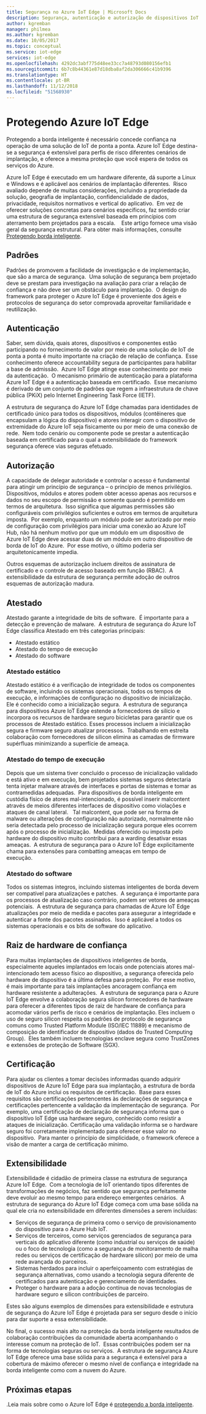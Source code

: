 ```yaml
---
title: Segurança no Azure IoT Edge | Microsoft Docs
description: Segurança, autenticação e autorização de dispositivos IoT Edge
author: kgremban
manager: philmea
ms.author: kgremban
ms.date: 10/05/2017
ms.topic: conceptual
ms.service: iot-edge
services: iot-edge
ms.openlocfilehash: 4292dc3abf775d48ee33cc7a48793d080156efb1
ms.sourcegitcommit: 6b7c8b44361e87d18dba8af2da306666c41b9396
ms.translationtype: HT
ms.contentlocale: pt-BR
ms.lasthandoff: 11/12/2018
ms.locfileid: "51568930"
---
```

# <a name="securing-azure-iot-edge"></a>Protegendo Azure IoT Edge

Protegendo a borda inteligente é necessário concede confiança na operação de uma solução de IoT de ponta a ponta. Azure IoT Edge destina-se a segurança é extensível para perfis de risco diferentes cenários de implantação, e oferece a mesma proteção que você espera de todos os serviços do Azure.

Azure IoT Edge é executado em um hardware diferente, dá suporte a Linux e Windows e é aplicável aos cenários de implantação diferentes.  Risco avaliado depende de muitas considerações, incluindo a propriedade da solução, geografia de implantação, confidencialidade de dados, privacidade, requisitos normativos e vertical do aplicativo.  Em vez de oferecer soluções concretas para cenários específicos, faz sentido criar uma estrutura de segurança extensível baseada em princípios com aterramento bem projetados para a escala. 
 
Este artigo fornece uma visão geral da segurança estrutural. Para obter mais informações, consulte [Protegendo borda inteligente](https://azure.microsoft.com/blog/securing-the-intelligent-edge/).

## <a name="standards"></a>Padrões

Padrões de promovem a facilidade de investigação e de implementação, que são a marca de segurança.  Uma solução de segurança bem projetado deve se prestam para investigação na avaliação para criar a relação de confiança e não deve ser um obstáculo para implantação.  O design do framework para proteger o Azure IoT Edge é proveniente dos ágeis e protocolos de segurança do setor comprovada aproveitar familiaridade e reutilização. 

## <a name="authentication"></a>Autenticação

Saber, sem dúvida, quais atores, dispositivos e componentes estão participando no fornecimento de valor por meio de uma solução de IoT de ponta a ponta é muito importante na criação de relação de confiança.  Esse conhecimento oferece accountability segura de participantes para habilitar a base de admissão.  Azure IoT Edge atinge esse conhecimento por meio da autenticação.  O mecanismo primário de autenticação para a plataforma Azure IoT Edge é a autenticação baseada em certificado.  Esse mecanismo é derivado de um conjunto de padrões que regem a infraestrutura de chave pública (PKiX) pelo Internet Engineering Task Force (IETF).     

A estrutura de segurança do Azure IoT Edge chamadas para identidades de certificado único para todos os dispositivos, módulos (contêineres que encapsulam a lógica do dispositivo) e atores interagir com o dispositivo de extremidade do Azure IoT seja fisicamente ou por meio de uma conexão de rede.  Nem todo cenário ou componente pode se prestar a autenticação baseada em certificado para o qual a extensibilidade do framework segurança oferece vias seguras efetuado. 

## <a name="authorization"></a>Autorização

A capacidade de delegar autoridade e controlar o acesso é fundamental para atingir um princípio de segurança – o princípio de menos privilégios.  Dispositivos, módulos e atores podem obter acesso apenas aos recursos e dados no seu escopo de permissão e somente quando é permitido em termos de arquitetura.  Isso significa que algumas permissões são configuráveis com privilégios suficientes e outros em termos de arquitetura imposta.  Por exemplo, enquanto um módulo pode ser autorizado por meio de configuração com privilégios para iniciar uma conexão ao Azure IoT Hub, não há nenhum motivo por que um módulo em um dispositivo de Azure IoT Edge deve acessar duas de um módulo em outro dispositivo de borda de IoT do Azure.  Por esse motivo, o último poderia ser arquitetonicamente impedia. 

Outros esquemas de autorização incluem direitos de assinatura de certificado e o controle de acesso baseado em função (RBAC).  A extensibilidade da estrutura de segurança permite adoção de outros esquemas de autorização madura. 

## <a name="attestation"></a>Atestado

Atestado garante a integridade de bits de software.  É importante para a detecção e prevenção de malware.  A estrutura de segurança do Azure IoT Edge classifica Atestado em três categorias principais:

* Atestado estático
* Atestado do tempo de execução
* Atestado do software

### <a name="static-attestation"></a>Atestado estático

Atestado estático é a verificação de integridade de todos os componentes de software, incluindo os sistemas operacionais, todos os tempos de execução, e informações de configuração no dispositivo de inicialização.  Ele é conhecido como a inicialização segura.  A estrutura de segurança para dispositivos Azure IoT Edge estende a fornecedores de silício e incorpora os recursos de hardware seguro bicicletas para garantir que os processos de Atestado estático. Esses processos incluem a inicialização segura e firmware seguro atualizar processos.  Trabalhando em estreita colaboração com fornecedores de silicon elimina as camadas de firmware supérfluas minimizando a superfície de ameaça. 

### <a name="runtime-attestation"></a>Atestado do tempo de execução

Depois que um sistema tiver concluído o processo de inicialização validado e está ativo e em execução, bem projetados sistemas seguros detectaria tenta injetar malware através de interfaces e portas de sistemas e tomar as contramedidas adequadas.  Para dispositivos de borda inteligente em custódia físico de atores mal-intencionado, é possível inserir malcontent através de meios diferentes interfaces de dispositivo como violações e ataques de canal lateral.   Tal malcontent, que pode ser na forma de malware ou alterações de configuração não autorizado, normalmente não seria detectada pelo processo de inicialização segura porque eles ocorrem após o processo de inicialização.  Medidas oferecido ou imposta pelo hardware do dispositivo muito contribui para a warding desativar essas ameaças.  A estrutura de segurança para o Azure IoT Edge explicitamente chama para extensões para combatting ameaças em tempo de execução.     

### <a name="software-attestation"></a>Atestado do software

Todos os sistemas íntegros, incluindo sistemas inteligentes de borda devem ser compatível para atualizações e patches.  A segurança é importante para os processos de atualização caso contrário, podem ser vetores de ameaças potenciais.  A estrutura de segurança para chamadas de Azure IoT Edge atualizações por meio de medida e pacotes para assegurar a integridade e autenticar a fonte dos pacotes assinados.  Isso é aplicável a todos os sistemas operacionais e os bits de software do aplicativo. 

## <a name="hardware-root-of-trust"></a>Raiz de hardware de confiança

Para muitas implantações de dispositivos inteligentes de borda, especialmente aqueles implantados em locais onde potenciais atores mal-intencionado tem acesso físico ao dispositivo, a segurança oferecida pelo hardware de dispositivo é a última defesa para proteção.  Por esse motivo, é mais importante para tais implantações ancoragem confiança em hardware resistente a adulterações.  A estrutura de segurança para o Azure IoT Edge envolve a colaboração segura silicon fornecedores de hardware para oferecer a diferentes tipos de raiz de hardware de confiança para acomodar vários perfis de risco e cenários de implantação. Eles incluem o uso de seguro silicon respeita os padrões de protocolo de segurança comuns como Trusted Platform Module (ISO/IEC 11889) e mecanismo de composição de identificador de dispositivo (dados do Trusted Computing Group).  Eles também incluem tecnologias enclave segura como TrustZones e extensões de proteção de Software (SGX). 

## <a name="certification"></a>Certificação

Para ajudar os clientes a tomar decisões informadas quando adquirir dispositivos de Azure IoT Edge para sua implantação, a estrutura de borda de IoT do Azure inclui os requisitos de certificação.  Base para esses requisitos são certificações pertencentes às declarações de segurança e certificações pertencente a validação da implementação de segurança.  Por exemplo, uma certificação de declaração de segurança informa que o dispositivo IoT Edge usa hardware seguro, conhecido como resistir a ataques de inicialização. Certificação uma validação informa se o hardware seguro foi corretamente implementado para oferecer esse valor no dispositivo.  Para manter o princípio de simplicidade, o framework oferece a visão de manter a carga de certificação mínimo.   

## <a name="extensibility"></a>Extensibilidade

Extensibilidade é cidadão de primeira classe na estrutura de segurança Azure IoT Edge.  Com a tecnologia de IoT orientando tipos diferentes de transformações de negócios, faz sentido que segurança perfeitamente deve evoluir ao mesmo tempo para endereço emergentes cenários.  A estrutura de segurança do Azure IoT Edge começa com uma base sólida na qual ele cria no extensibilidade em diferentes dimensões a serem incluídas: 

* Serviços de segurança de primeira como o serviço de provisionamento do dispositivo para o Azure Hub IoT.
* Serviços de terceiros, como serviços gerenciados de segurança para verticais do aplicativo diferente (como industrial ou serviços de saúde) ou o foco de tecnologia (como a segurança de monitoramento de malha redes ou serviços de certificação de hardware silicon) por meio de uma rede avançada do parceiros.
* Sistemas herdados para incluir o aperfeiçoamento com estratégias de segurança alternativas, como usando a tecnologia segura diferente de certificados para autenticação e gerenciamento de identidades.
* Proteger o hardware para a adoção contínua de novas tecnologias de hardware seguro e silicon contribuições de parceiro.

Estes são alguns exemplos de dimensões para extensibilidade e estrutura de segurança do Azure IoT Edge é projetada para ser seguro desde o início para dar suporte a essa extensibilidade. 

No final, o sucesso mais alto na proteção da borda inteligente resultados de colaboração contribuições da comunidade aberta acompanhando o interesse comum na proteção de IoT.  Essas contribuições podem ser na forma de tecnologias seguras ou serviços.  A estrutura de segurança Azure IoT Edge oferece uma base sólida para a segurança é extensível para a cobertura de máximo oferecer o mesmo nível de confiança e integridade na borda inteligente como com a nuvem do Azure.  

## <a name="next-steps"></a>Próximas etapas

.Leia mais sobre como o Azure IoT Edge é [protegendo a borda inteligente](https://azure.microsoft.com/blog/securing-the-intelligent-edge/).
